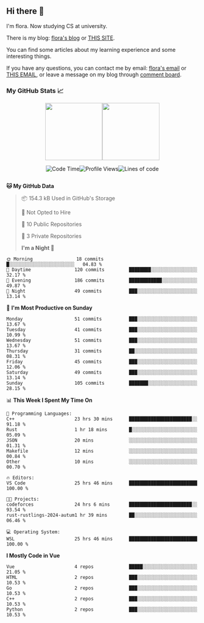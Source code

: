 ## Hi there 👋

I'm flora. Now studying CS at university.

There is my blog: [flora's blog](https://dodolalorc.github.io/) or [THIS SITE](https://dodolalorc.cn/).

You can find some articles about my learning experience and some interesting things.

If you have any questions, you can contact me by email: [flora's email](mailto:chenflora124@gmail.com) or [THIS EMAIL](mailto:flora_chen2021@163.com), or leave a message on my blog through [comment board](https://dodolalorc.github.io/comments/).

### My GitHub Stats 📈

<div style="display:flex;flex-direction:row;justify-content:center;">
  <img height="150" class="img" src="https://github-readme-stats.vercel.app/api?username=dodolalorc&count_private=true&show_icons=true&theme=graywhite&show_owner=true" />
  <img height="150" class="img" src="https://github-readme-stats.vercel.app/api/top-langs/?username=dodolalorc&layout=compact&theme=graywhite" />
</div>

<!--START_SECTION:waka-->
<div style="display:flex;flex-direction:row;justify-content:center; items-align:center;">

![Code Time](http://img.shields.io/badge/Code%20Time-327%20hrs%2028%20mins-blue)

![Profile Views](http://img.shields.io/badge/Profile%20Views-2-blue)

![Lines of code](https://img.shields.io/badge/From%20Hello%20World%20I%27ve%20Written-1.6%20million%20lines%20of%20code-blue)

</div>

**🐱 My GitHub Data**

> 📦 154.3 kB Used in GitHub's Storage
>
> 🚫 Not Opted to Hire
>
> 📜 10 Public Repositories
>
> 🔑 3 Private Repositories
>
> **I'm a Night 🦉**

```text
🌞 Morning                18 commits          █░░░░░░░░░░░░░░░░░░░░░░░░   04.83 %
🌆 Daytime                120 commits         ████████░░░░░░░░░░░░░░░░░   32.17 %
🌃 Evening                186 commits         ████████████░░░░░░░░░░░░░   49.87 %
🌙 Night                  49 commits          ███░░░░░░░░░░░░░░░░░░░░░░   13.14 %
```

📅 **I'm Most Productive on Sunday**

```text
Monday                   51 commits          ███░░░░░░░░░░░░░░░░░░░░░░   13.67 %
Tuesday                  41 commits          ███░░░░░░░░░░░░░░░░░░░░░░   10.99 %
Wednesday                51 commits          ███░░░░░░░░░░░░░░░░░░░░░░   13.67 %
Thursday                 31 commits          ██░░░░░░░░░░░░░░░░░░░░░░░   08.31 %
Friday                   45 commits          ███░░░░░░░░░░░░░░░░░░░░░░   12.06 %
Saturday                 49 commits          ███░░░░░░░░░░░░░░░░░░░░░░   13.14 %
Sunday                   105 commits         ███████░░░░░░░░░░░░░░░░░░   28.15 %
```

📊 **This Week I Spent My Time On**

```text
💬 Programming Languages:
C++                      23 hrs 30 mins      ███████████████████████░░   91.18 %
Rust                     1 hr 18 mins        █░░░░░░░░░░░░░░░░░░░░░░░░   05.09 %
JSON                     20 mins             ░░░░░░░░░░░░░░░░░░░░░░░░░   01.31 %
Makefile                 12 mins             ░░░░░░░░░░░░░░░░░░░░░░░░░   00.84 %
Other                    10 mins             ░░░░░░░░░░░░░░░░░░░░░░░░░   00.70 %

🔥 Editors:
VS Code                  25 hrs 46 mins      █████████████████████████   100.00 %

🐱‍💻 Projects:
codeforces               24 hrs 6 mins       ███████████████████████░░   93.54 %
rust-rustlings-2024-autum1 hr 39 mins        ██░░░░░░░░░░░░░░░░░░░░░░░   06.46 %

💻 Operating System:
WSL                      25 hrs 46 mins      █████████████████████████   100.00 %
```

**I Mostly Code in Vue**

```text
Vue                      4 repos             █████░░░░░░░░░░░░░░░░░░░░   21.05 %
HTML                     2 repos             ███░░░░░░░░░░░░░░░░░░░░░░   10.53 %
Go                       2 repos             ███░░░░░░░░░░░░░░░░░░░░░░   10.53 %
C++                      2 repos             ███░░░░░░░░░░░░░░░░░░░░░░   10.53 %
Python                   2 repos             ███░░░░░░░░░░░░░░░░░░░░░░   10.53 %
```

<!--END_SECTION:waka-->

<!--
**Florae006/Florae006** is a ✨ _special_ ✨ repository because its `README.md` (this file) appears on your GitHub profile.

Here are some ideas to get you started:

- 🔭 I’m currently working on ...
- 🌱 I’m currently learning ...
- 👯 I’m looking to collaborate on ...
- 🤔 I’m looking for help with ...
- 💬 Ask me about ...
- 📫 How to reach me: ...
- 😄 Pronouns: ...
- ⚡ Fun fact: ...
  -->
